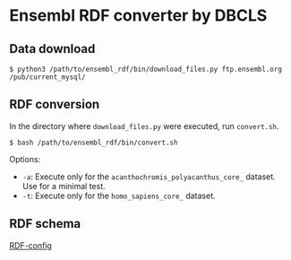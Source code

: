 # Ensembl RDF converter by DBCLS
## Data download
```
$ python3 /path/to/ensembl_rdf/bin/download_files.py ftp.ensembl.org /pub/current_mysql/
```
## RDF conversion
In the directory where `download_files.py` were executed, run `convert.sh`.
```
$ bash /path/to/ensembl_rdf/bin/convert.sh
```
Options:  
- `-a`: Execute only for the `acanthochromis_polyacanthus_core_` dataset. Use for a minimal test.
- `-t`: Execute only for the `homo_sapiens_core_` dataset.

## RDF schema
[RDF-config](https://github.com/dbcls/rdf-config/blob/master/config/ensembl/model.yaml)
